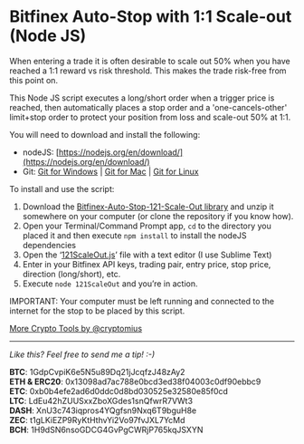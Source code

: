 # Bitfinex Auto-Stop with 1:1 Scale-out (Node JS)

When entering a trade it is often desirable to scale out 50% when you have reached a 1:1 reward vs risk threshold. This makes the trade risk-free from this point on. 

This Node JS script executes a long/short order when a trigger price is reached, then automatically places a stop order and a 'one-cancels-other' limit+stop order to protect your position from loss and scale-out 50% at 1:1.

You will need to download and install the following:

* nodeJS: [https://nodejs.org/en/download/](https://nodejs.org/en/download/)
* Git: [Git for Windows](https://gitforwindows.org/) | [Git for Mac](https://sourceforge.net/projects/git-osx-installer/files/latest/download?source=files) | [Git for Linux](https://git-scm.com/download/linux)

To install and use the script:

1. Download the [Bitfinex-Auto-Stop-121-Scale-Out library](https://github.com/cryptomius/Bitfinex-Auto-Stop-121-Scale-Out/archive/master.zip) and unzip it somewhere on your computer (or clone the repository if you know how).
2. Open your Terminal/Command Prompt app, `cd` to the directory you placed it and then execute `npm install` to install the nodeJS dependencies
3. Open the ‘[121ScaleOut.js](https://raw.githubusercontent.com/cryptomius/Bitfinex-Auto-Stop-121-Scale-Out/master/121ScaleOut.js)’ file with a text editor (I use Sublime Text)
4. Enter in your Bitfinex API keys, trading pair, entry price, stop price, direction (long/short), etc. 
5. Execute `node 121ScaleOut` and you’re in action.

IMPORTANT: Your computer must be left running and connected to the internet for the stop to be placed by this script.

[More Crypto Tools by @cryptomius](https://github.com/cryptomius/Cryptomius-Crypto-Tools-Overview)

---
*Like this? Feel free to send me a tip! :-)*

**BTC**: 1GdpCvpiK6e5N5u89Dq21jJcqfzJ48zAy2  
**ETH & ERC20**: 0x13098ad7ac788e0bcd3ed38f04003c0df90ebbc9  
**ETC**: 0xb0b4efe2ad6d0ddc0d8bd030525e32580e85f0cd  
**LTC**: LdEu42hZUUSxxZboXGdes1snQfwrR7VWt3  
**DASH**: XnU3c743iqpros4YQgfsn9Nxq6T9bguH8e  
**ZEC**: t1gLKiEZP9RyKtHthvYi2Vo97fvJXL7YcMd  
**BCH**: 1H9dSN6nsoGDCG4GvPgCWRjP765kqJSXYN
